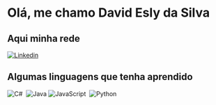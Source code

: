 # Olá, me chamo David Esly da Silva

## Aqui minha rede
[![Linkedin](https://img.shields.io/badge/LinkedIn-0077B5?style=for-the-badge&logo=linkedin&logoColor=fff)](https://www.linkedin.com/in/david-esly/)

## Algumas linguagens que tenha aprendido
![C#](https://img.shields.io/badge/C%23-0D1117?style=for-the-badge&logo=c-sharp&logoColor=823085)&nbsp;
![Java](https://img.shields.io/badge/Java-0D1117?style=for-the-badge&logo=java)
![JavaScript](https://img.shields.io/badge/JavaScript-0D1117?style=for-the-badge&logo=javascript)&nbsp;
![Python](https://img.shields.io/badge/Python-0D1117?style=for-the-badge&logo=python)&nbsp;
